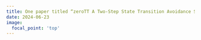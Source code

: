 ```yaml
---
title: One paper titled “zeroTT A Two-Step State Transition Avoidance Scheme for MLC STT-RAM” was accepted by DAC 2024.
date: 2024-06-23
image:
  focal_point: 'top'
---
```


<!-- aaaaaaa -->